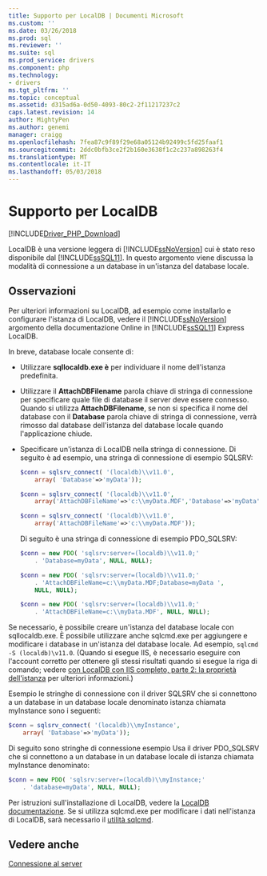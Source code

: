 ```yaml
---
title: Supporto per LocalDB | Documenti Microsoft
ms.custom: ''
ms.date: 03/26/2018
ms.prod: sql
ms.reviewer: ''
ms.suite: sql
ms.prod_service: drivers
ms.component: php
ms.technology:
- drivers
ms.tgt_pltfrm: ''
ms.topic: conceptual
ms.assetid: d315ad6a-0d50-4093-80c2-2f11217237c2
caps.latest.revision: 14
author: MightyPen
ms.author: genemi
manager: craigg
ms.openlocfilehash: 7fea87c9f89f29e68a05124b92499c5fd25faaf1
ms.sourcegitcommit: 2ddc0bfb3ce2f2b160e3638f1c2c237a898263f4
ms.translationtype: MT
ms.contentlocale: it-IT
ms.lasthandoff: 05/03/2018
---
```

# <a name="support-for-localdb"></a>Supporto per LocalDB

[!INCLUDE[Driver_PHP_Download](../../includes/driver_php_download.md)]

LocalDB è una versione leggera di [!INCLUDE[ssNoVersion](../../includes/ssnoversion_md.md)] cui è stato reso disponibile dal [!INCLUDE[ssSQL11](../../includes/sssql11_md.md)]. In questo argomento viene discussa la modalità di connessione a un database in un'istanza del database locale.

## <a name="remarks"></a>Osservazioni

Per ulteriori informazioni su LocalDB, ad esempio come installarlo e configurare l'istanza di LocalDB, vedere il [!INCLUDE[ssNoVersion](../../includes/ssnoversion_md.md)] argomento della documentazione Online in [!INCLUDE[ssSQL11](../../includes/sssql11_md.md)] Express LocalDB.

In breve, database locale consente di:

-   Utilizzare **sqllocaldb.exe è** per individuare il nome dell'istanza predefinita.

-   Utilizzare il **AttachDBFilename** parola chiave di stringa di connessione per specificare quale file di database il server deve essere connesso. Quando si utilizza **AttachDBFilename**, se non si specifica il nome del database con il **Database** parola chiave di stringa di connessione, verrà rimosso dal database dell'istanza del database locale quando l'applicazione chiude.

-   Specificare un'istanza di LocalDB nella stringa di connessione. Di seguito è ad esempio, una stringa di connessione di esempio SQLSRV:

    ```php
    $conn = sqlsrv_connect( '(localdb)\\v11.0',
        array( 'Database'=>'myData'));

    $conn = sqlsrv_connect( '(localdb)\\v11.0',
        array('AttachDBFileName'=>'c:\\myData.MDF','Database'=>'myData'));

    $conn = sqlsrv_connect( '(localdb)\\v11.0',
        array('AttachDBFileName'=>'c:\\myData.MDF'));
    ```

    Di seguito è una stringa di connessione di esempio PDO_SQLSRV:  

    ```php
    $conn = new PDO( 'sqlsrv:server=(localdb)\\v11.0;'
        . 'Database=myData', NULL, NULL);

    $conn = new PDO( 'sqlsrv:server=(localdb)\\v11.0;'
        . 'AttachDBFileName=c:\\myData.MDF;Database=myData ',
        NULL, NULL);

    $conn = new PDO( 'sqlsrv:server=(localdb)\\v11.0;'
        . 'AttachDBFileName=c:\\myData.MDF', NULL, NULL);  
    ```

Se necessario, è possibile creare un'istanza del database locale con sqllocaldb.exe. È possibile utilizzare anche sqlcmd.exe per aggiungere e modificare i database in un'istanza del database locale. Ad esempio, `sqlcmd -S (localdb)\v11.0`. (Quando si esegue IIS, è necessario eseguire con l'account corretto per ottenere gli stessi risultati quando si esegue la riga di comando; vedere [con LocalDB con IIS completo, parte 2: la proprietà dell'istanza](http://blogs.msdn.com/b/sqlexpress/archive/2011/12/09/using-localdb-with-full-iis-part-2-instance-ownership.aspx) per ulteriori informazioni.)

Esempio le stringhe di connessione con il driver SQLSRV che si connettono a un database in un database locale denominato istanza chiamata myInstance sono i seguenti:

```php
$conn = sqlsrv_connect( '(localdb)\\myInstance',
    array( 'Database'=>'myData'));
```

Di seguito sono stringhe di connessione esempio Usa il driver PDO_SQLSRV che si connettono a un database in un database locale di istanza chiamata myInstance denominato:  
  
```php
$conn = new PDO( 'sqlsrv:server=(localdb)\\myInstance;'
    . 'database=myData', NULL, NULL);
```

Per istruzioni sull'installazione di LocalDB, vedere la [LocalDB documentazione](../../database-engine/configure-windows/sql-server-2016-express-localdb.md). Se si utilizza sqlcmd.exe per modificare i dati nell'istanza di LocalDB, sarà necessario il [utilità sqlcmd](../../tools/sqlcmd-utility.md).

## <a name="see-also"></a>Vedere anche

[Connessione al server](../../connect/php/connecting-to-the-server.md)
